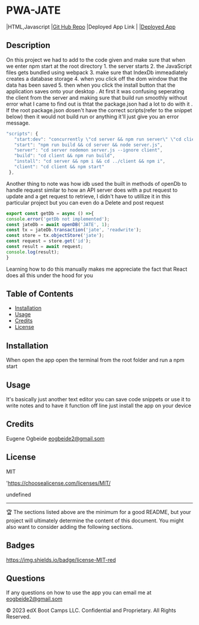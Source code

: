 


# PWA-JATE
|HTML,Javascript  |[Git Hub Repo](https://github.com/eogbeide424/PWA-JATE|) 
|Deployed App Link | |[Deployed App](https://frozen-reef-29437.herokuapp.com/)

## Description

 On this project we had to add to the code given and make sure that when we enter npm start at the root directory 1. the server starts 2. the JavaScript files gets bundled using webpack 3. make sure that IndexDb immeadiately creates a database storage  4. when  you click off the dom  window that the data has been saved  5. then when you click the install button that the application saves  onto your desktop . At first  it was confusing seperating the client from the server and making sure that build run smoothly without error what I came to find out is thtat the package.json had a lot to do with it . If the root package.json dosen't have the correct scripts(refer to the snippet below) then it would not build run or anything it'll just give you an error message.
 ````javascript
 "scripts": {
    "start:dev": "concurrently \"cd server && npm run server\" \"cd client && npm run dev\"",
    "start": "npm run build && cd server && node server.js",
    "server": "cd server nodemon server.js --ignore client",
    "build": "cd client && npm run build",
    "install": "cd server && npm i && cd ../client && npm i",
    "client": "cd client && npm start"
  },
  ````
Another thing to note was how idb used the built in methods of openDb to handle request similar to how an API server does with a put request to update and a get request to retrieve, I didn't have to utillize it in this particular project but you can even do a Delete and post request 
````javaScript
export const getDb = async () =>{
console.error('getDb not implemented');
const jateDb = await openDB('JATE', 1);
const tx = jateDb.transaction('jate', 'readwrite');
const store = tx.objectStore('jate');
const request = store.get('id');
const result = await request;
console.log(result);
}
````
Learning how to do this manually makes me appreciate the fact that React does all this under the hood for you 

## Table of Contents 

* [Installation](#installation)
* [Usage](#usage)
* [Credits](#credits)
* [License](#license)


## Installation

When open the app open the terminal from the root folder and run a npm start


## Usage 

It's basically just another text editor you can save code snippets or use it to write notes and to have it function off line just install the app on your device 



## Credits

Eugene Ogbeide eogbeide2@gmail.som

## License

MIT

'https://choosealicense.com/licenses/MIT/

undefined



---

🏆 The sections listed above are the minimum for a good README, but your project will ultimately determine the content of this document. You might also want to consider adding the following sections.

## Badges


https://img.shields.io/badge/license-MIT-red

## Questions
If any questions on how to use the app you can email me at eogbeide2@gmail.som

© 2023 edX Boot Camps LLC. Confidential and Proprietary. All Rights Reserved.
